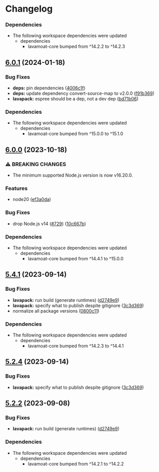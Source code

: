 # Changelog

### Dependencies

* The following workspace dependencies were updated
  * dependencies
    * lavamoat-core bumped from ^14.2.2 to ^14.2.3

## [6.0.1](https://github.com/LavaMoat/LavaMoat/compare/lavapack-v6.0.0...lavapack-v6.0.1) (2024-01-18)


### Bug Fixes

* **deps:** pin dependencies ([4006c1f](https://github.com/LavaMoat/LavaMoat/commit/4006c1f386c3024e8a8092ded9b98ede20de084e))
* **deps:** update dependency convert-source-map to v2.0.0 ([f91b369](https://github.com/LavaMoat/LavaMoat/commit/f91b36962dc52fd63c824e6428589202d9a5535e))
* **lavapack:** espree should be a dep, not a dev dep ([bd71b06](https://github.com/LavaMoat/LavaMoat/commit/bd71b061b77343f0a8efa16be00b0801de8471a2))


### Dependencies

* The following workspace dependencies were updated
  * dependencies
    * lavamoat-core bumped from ^15.0.0 to ^15.1.0

## [6.0.0](https://github.com/LavaMoat/LavaMoat/compare/lavapack-v5.4.1...lavapack-v6.0.0) (2023-10-18)


### ⚠ BREAKING CHANGES

* The minimum supported Node.js version is now v16.20.0.

### Features

* node20 ([ef3a0da](https://github.com/LavaMoat/LavaMoat/commit/ef3a0da9960d7f5734e3d4180ebafdae2432a260))


### Bug Fixes

* drop Node.js v14 ([#729](https://github.com/LavaMoat/LavaMoat/issues/729)) ([10c667b](https://github.com/LavaMoat/LavaMoat/commit/10c667bd88eaabf60a8fd8e4493cc7676848b201))


### Dependencies

* The following workspace dependencies were updated
  * dependencies
    * lavamoat-core bumped from ^14.4.1 to ^15.0.0

## [5.4.1](https://github.com/LavaMoat/LavaMoat/compare/lavapack-v5.4.0...lavapack-v5.4.1) (2023-09-14)


### Bug Fixes

* **lavapack:** run build (generate runtimes) ([d2749e9](https://github.com/LavaMoat/LavaMoat/commit/d2749e9d4c972ad99d02388c11f89af6284ce650))
* **lavapack:** specify what to publish despite gitignore ([3c3d369](https://github.com/LavaMoat/LavaMoat/commit/3c3d369cd7db7f9c372a4b4eb956b65e434d7ea2))
* normalize all package versions ([0800c11](https://github.com/LavaMoat/LavaMoat/commit/0800c113c3504af312d904c48eb9a6844b10d6b1))


### Dependencies

* The following workspace dependencies were updated
  * dependencies
    * lavamoat-core bumped from ^14.2.3 to ^14.4.1

## [5.2.4](https://github.com/LavaMoat/LavaMoat/compare/lavapack-v5.2.3...lavapack-v5.2.4) (2023-09-14)


### Bug Fixes

* **lavapack:** specify what to publish despite gitignore ([3c3d369](https://github.com/LavaMoat/LavaMoat/commit/3c3d369cd7db7f9c372a4b4eb956b65e434d7ea2))

## [5.2.2](https://github.com/LavaMoat/LavaMoat/compare/lavapack-v5.2.1...lavapack-v5.2.2) (2023-09-08)


### Bug Fixes

* **lavapack:** run build (generate runtimes) ([d2749e9](https://github.com/LavaMoat/LavaMoat/commit/d2749e9d4c972ad99d02388c11f89af6284ce650))


### Dependencies

* The following workspace dependencies were updated
  * dependencies
    * lavamoat-core bumped from ^14.2.1 to ^14.2.2
